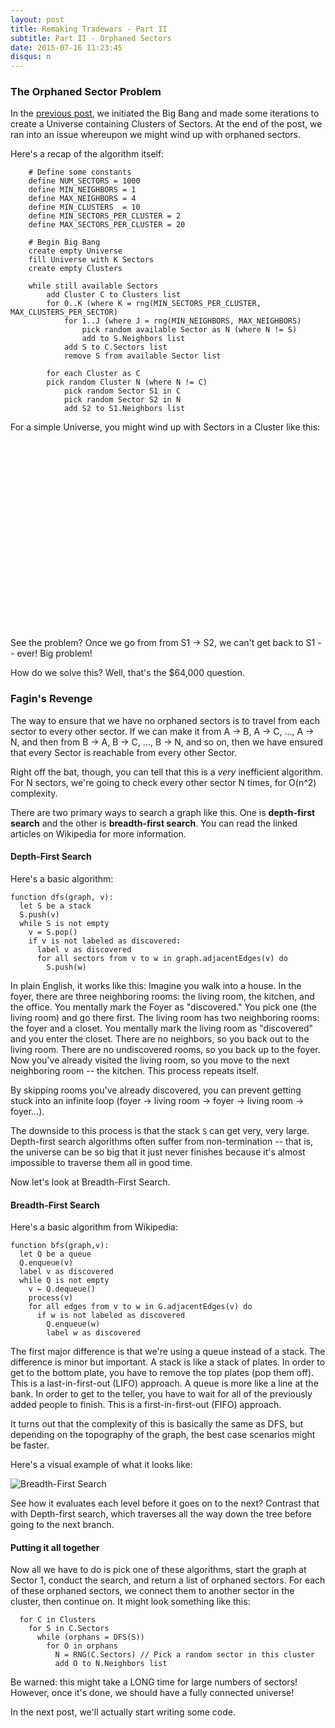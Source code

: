 ```yaml
---
layout: post
title: Remaking Tradewars - Part II
subtitle: Part II - Orphaned Sectors
date: 2015-07-16 11:23:45
disqus: n
---
```


### The Orphaned Sector Problem

In the [previous post](/2015/07/07/tradewars-big-bang/), we initiated the Big Bang and made some iterations to create a Universe containing Clusters of Sectors. At the end of the post, we ran into an issue whereupon we might wind up with orphaned sectors.

Here's a recap of the algorithm itself:

```
    # Define some constants
    define NUM_SECTORS = 1000
    define MIN_NEIGHBORS = 1
    define MAX_NEIGHBORS = 4
    define MIN_CLUSTERS  = 10
    define MIN_SECTORS_PER_CLUSTER = 2
    define MAX_SECTORS_PER_CLUSTER = 20

    # Begin Big Bang
    create empty Universe
    fill Universe with K Sectors
    create empty Clusters

    while still available Sectors
        add Cluster C to Clusters list
        for 0..K (where K = rng(MIN_SECTORS_PER_CLUSTER, MAX_CLUSTERS_PER_SECTOR)
            for 1..J (where J = rng(MIN_NEIGHBORS, MAX_NEIGHBORS)
                pick random available Sector as N (where N != S)
                add to S.Neighbors list
            add S to C.Sectors list
            remove S from available Sector list

        for each Cluster as C
        pick random Cluster N (where N != C)
            pick random Sector S1 in C
            pick random Sector S2 in N
            add S2 to S1.Neighbors list
```

For a simple Universe, you might wind up with Sectors in a Cluster like this:

<div id="cluster" style="width: 100%; height: 300px;"></div>

<div id="options"></div>

See the problem? Once we go from from S1 -> S2, we can't get back to S1 -- ever! Big problem!

How do we solve this? Well, that's the $64,000 question.

### Fagin's Revenge

The way to ensure that we have no orphaned sectors is to travel from each sector to every other sector. If we can make it from A -> B, A -> C, ..., A -> N, and then from B -> A, B -> C, ..., B -> N, and so on, then we have ensured that every Sector is reachable from every other Sector.

Right off the bat, though, you can tell that this is a *very* inefficient algorithm. For N sectors, we're going to check every other sector N times, for O(n^2) complexity.

There are two primary ways to search a graph like this. One is **depth-first search** and the other is **breadth-first search**. You can read the linked articles on Wikipedia for more information.

#### Depth-First Search

Here's a basic algorithm:

```
function dfs(graph, v):
  let S be a stack
  S.push(v)
  while S is not empty
    v = S.pop() 
    if v is not labeled as discovered:
      label v as discovered
      for all sectors from v to w in graph.adjacentEdges(v) do
        S.push(w)
```

In plain English, it works like this: Imagine you walk into a house. In the foyer, there are three neighboring rooms: the living room, the kitchen, and the office. You mentally mark the Foyer as "discovered." You pick one (the living room) and go there first. The living room has two neighboring rooms: the foyer and a closet. You mentally mark the living room as "discovered" and you enter the closet. There are no neighbors, so you back out to the living room. There are no undiscovered rooms, so you back up to the foyer. Now you've already visited the living room, so you move to the next neighboring room -- the kitchen. This process repeats itself.

By skipping rooms you've already discovered, you can prevent getting stuck into an infinite loop (foyer -> living room -> foyer -> living room -> foyer...).

The downside to this process is that the stack `S` can get very, very large. Depth-first search algorithms often suffer from non-termination -- that is, the universe can be so big that it just never finishes because it's almost impossible to traverse them all in good time.

Now let's look at Breadth-First Search.

#### Breadth-First Search

Here's a basic algorithm from Wikipedia:

```
function bfs(graph,v):
  let Q be a queue
  Q.enqueue(v)
  label v as discovered
  while Q is not empty
    v ← Q.dequeue()
    process(v)
    for all edges from v to w in G.adjacentEdges(v) do
      if w is not labeled as discovered
        Q.enqueue(w)
        label w as discovered
```

The first major difference is that we're using a queue instead of a stack. The difference is minor but important. A stack is like a stack of plates. In order to get to the bottom plate, you have to remove the top plates (pop them off). This is a last-in-first-out (LIFO) approach. A queue is more like a line at the bank. In order to get to the teller, you have to wait for all of the previously added people to finish. This is a first-in-first-out (FIFO) approach.

It turns out that the complexity of this is basically the same as DFS, but depending on the topography of the graph, the best case scenarios might be faster.

Here's a visual example of what it looks like: 

![Breadth-First Search](https://upload.wikimedia.org/wikipedia/commons/4/46/Animated_BFS.gif)

See how it evaluates each level before it goes on to the next? Contrast that with Depth-first search, which traverses all the way down the tree before going to the next branch.

#### Putting it all together

Now all we have to do is pick one of these algorithms, start the graph at Sector 1, conduct the search, and return a list of orphaned sectors. For each of these orphaned sectors, we connect them to another sector in the cluster, then continue on. It might look something like this:

```
  for C in Clusters
    for S in C.Sectors
      while (orphans = DFS(S))
        for O in orphans
          N = RNG(C.Sectors) // Pick a random sector in this cluster
          add O to N.Neighbors list
```

Be warned: this might take a LONG time for large numbers of sectors! However, once it's done, we should have a fully connected universe!

In the next post, we'll actually start writing some code.

<script type="text/javascript">
  // create an array with nodes
  var nodes = new vis.DataSet([
    {id: 1, label: 'Sector 1', color: '#CACACA'},
    {id: 2, label: 'Sector 2'},
    {id: 3, label: 'Sector 3'},
    {id: 4, label: 'Sector 4'},
    {id: 5, label: 'Sector 5'},
  ]);

  // create an array with edges
  var edges = new vis.DataSet([
    {from: 1, to: 2, arrows:'to'},
    {from: 1, to: 3, arrows:'to'},
    {from: 1, to: 4, arrows:'to'},
    {from: 2, to: 4, arrows:'to'},
    {from: 2, to: 5, arrows:'to'},
    {from: 3, to: 5, arrows:'to, from'},
    {from: 3, to: 2, arrows:'to, from'},
    {from: 4, to: 5, arrows:'to, from'},
  ]);

  // create a network
  var container = document.getElementById('cluster');
  var data = {
    nodes: nodes,
    edges: edges
  };
  var network = new vis.Network(container, data, options);
  var options = {
    interaction: { 
        dragNodes: false,
        dragView: false,
        zoomView: false,
        keyboard: false
    },
    layout: {
        randomSeed: 502998,
        hierarchical: {
            enabled: false,
            levelSeparation: 100,
            sortMethod: 'directed'
        }
    },
    physics: {
        enabled: true
    }
};
  network.setOptions(options);
</script>


